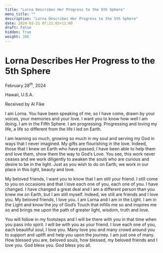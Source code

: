 ```yaml
---
title: "Lorna Describes Her Progress to the 5th Sphere"
menu_title: ""
description: "Lorna Describes Her Progress to the 5th Sphere"
date: 2024-03-21 07:21:03+11:00
draft: False
hidden: True
weight: 386
---
```

# Lorna Describes Her Progress to the 5th Sphere

February 28<sup>th</sup>, 2024

Hawaii, U.S.A.

Received by Al Fike 

I am Lorna. You have been speaking of me, so I have come, drawn by your voices, your memories and your love. I want you to know how well I am doing. I am in the Fifth Sphere. I am progressing. Progressing and loving my life, a life so different from the life I led on Earth.

I am learning so much, growing so much in my soul and serving my God in ways that I never imagined. My gifts are flourishing in the love. Indeed, those that I knew on Earth who have passed, I have been able to help them and love them, show them the way to God’s Love. You see, this work never ceases and we work diligently to awaken the souls who are curious and desire to be in the light. Just as you wish to do on Earth, we work in our place in this light, beauty and love.

My beloved friends, I want you to know that I am still your friend. I still come to you on occasions and that I love each one of you, each one of you. I have changed. I have changed a great deal and I am a different person than you knew me on Earth, but I am still myself. Indeed, we still are friends and I love you. My beloved friends, I love you. I am Lorna and I am in the Light. I am in the Light and know the joy of God’s Touch that infills me so and inspires me so and brings me upon the path of greater light, wisdom, truth and love.

You will follow in my footsteps and I will be there with you in that time when you pass into spirit. I will be with you as your friend. I love each one of you, each beautiful soul, I love you. Many love you and many crowd around you to support and uplift and help you upon the journey. I am just one of many. How blessed you are, beloved souls, how blessed, my beloved friends and I love you. God bless you. God bless you all.